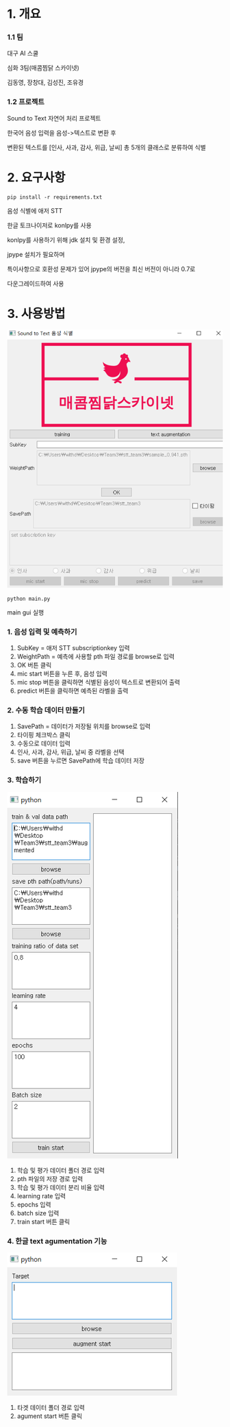 # 1. 개요

### 1.1 팀
대구 AI 스쿨

심화 3팀(매콤찜닭 스카이넷)

김동영, 장창대, 김성진, 조유경

### 1.2 프로젝트
Sound to Text 자연어 처리 프로젝트

한국어 음성 입력을 음성->텍스트로 변환 후

변환된 텍스트를 [인사, 사과, 감사, 위급, 날씨] 총 5개의 클래스로 분류하여 식별

# 2. 요구사항
    pip install -r requirements.txt

음성 식별에 애저 STT

한글 토크나이저로 konlpy를 사용

konlpy를 사용하기 위해 jdk 설치 및 환경 설정,

jpype 설치가 필요하며

특이사항으로 호환성 문제가 있어 jpype의 버전을 최신 버전이 아니라 0.7로

다운그레이드하여 사용

# 3. 사용방법
![img.png](imgs/main.png)

    python main.py
main gui 실행
### 1. 음성 입력 및 예측하기
1. SubKey = 애저 STT subscriptionkey 입력
2. WeightPath = 예측에 사용할 pth 파일 경로를 browse로 입력
3. OK 버튼 클릭
4. mic start 버튼을 누른 후, 음성 입력
5. mic stop 버튼을 클릭하면 식별된 음성이 텍스트로 변환되어 출력
6. predict 버튼을 클릭하면 예측된 라벨을 출력

### 2. 수동 학습 데이터 만들기
1. SavePath = 데이터가 저장될 위치를 browse로 입력
2. 타이핑 체크박스 클릭
3. 수동으로 데이터 입력
4. 인사, 사과, 감사, 위급, 날씨 중 라벨을 선택
5. save 버튼을 누르면 SavePath에 학습 데이터 저장

### 3. 학습하기
![img.png](imgs/train.png)
1. 학습 및 평가 데이터 폴더 경로 입력
2. pth 파일의 저장 경로 입력
3. 학습 및 평가 데이터 분리 비율 입력
4. learning rate 입력
5. epochs 입력
6. batch size 입력
7. train start 버튼 클릭

### 4. 한글 text agumentation 기능
![img.png](imgs/augmentation.png)
1. 타겟 데이터 폴더 경로 입력
2. agument start 버튼 클릭